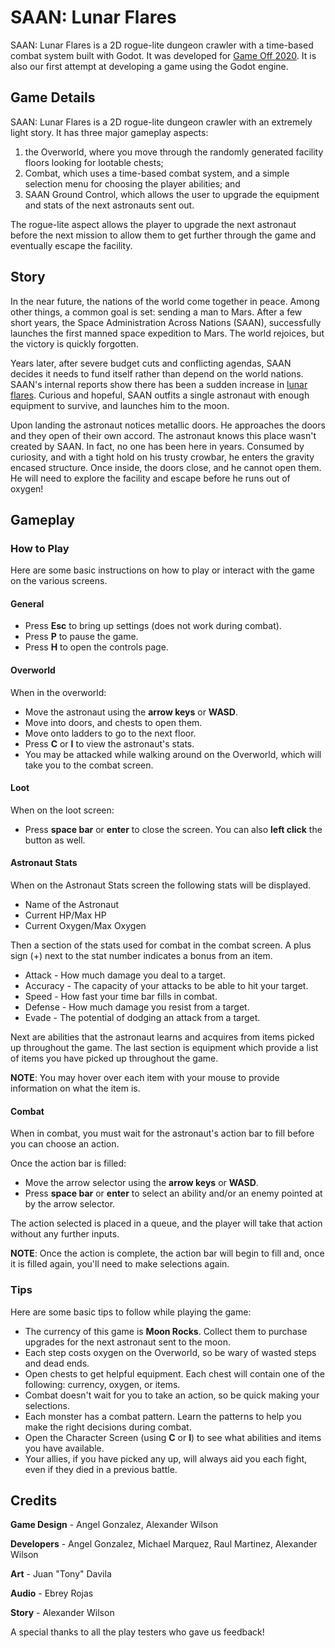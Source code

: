 ﻿# SAAN: Lunar Flares
SAAN: Lunar Flares is a 2D rogue-lite dungeon crawler with a time-based combat system built with Godot. It was developed for
[Game Off 2020](https://itch.io/jam/game-off-2020). It is also our first attempt at developing a game using the Godot
engine.

## Game Details
SAAN: Lunar Flares is a 2D rogue-lite dungeon crawler with an extremely light story. It has three major gameplay aspects:
1. the Overworld, where you move through the randomly generated facility floors looking for lootable chests; 
2. Combat, which uses a time-based combat system, and a simple selection menu for choosing the player abilities; and
3. SAAN Ground Control, which allows the user to upgrade the equipment and stats of the next astronauts sent out.   

The rogue-lite aspect allows the player to upgrade the next astronaut before the next mission to allow them to get further 
through the game and eventually escape the facility.

## Story
In the near future, the nations of the world come together in peace. Among other things, a common goal is set: sending a
man to Mars. After a few short years, the Space Administration Across Nations (SAAN), successfully launches the first 
manned space expedition to Mars. The world rejoices, but the victory is quickly forgotten.

Years later, after severe budget cuts and conflicting agendas, SAAN decides it needs to fund itself rather than depend on
the world nations. SAAN's internal reports show there has been a sudden increase in 
[lunar flares](https://en.wikipedia.org/wiki/Transient_lunar_phenomenon). Curious and hopeful, SAAN outfits a single 
astronaut with enough equipment to survive, and launches him to the moon.

Upon landing the astronaut notices metallic doors. He approaches the doors and they open of their own accord. The 
astronaut knows this place wasn't created by SAAN. In fact, no one has been here in years. Consumed by curiosity, 
and with a tight hold on his trusty crowbar, he enters the gravity encased structure. Once inside, the doors close,
and he cannot open them. He will need to explore the facility and escape before he runs out of oxygen!

## Gameplay
### How to Play
Here are some basic instructions on how to play or interact with the game on the various screens.
#### General
* Press **Esc** to bring up settings (does not work during combat).  
* Press **P** to pause the game.
* Press **H** to open the controls page.
#### Overworld
When in the overworld:
* Move the astronaut using the **arrow keys** or **WASD**.
* Move into doors, and chests to open them.
* Move onto ladders to go to the next floor.
* Press **C** or **I** to view the astronaut's stats. 
* You may be attacked while walking around on the Overworld, which will take you to the combat screen.
#### Loot
When on the loot screen:
* Press **space bar** or **enter** to close the screen. You can also **left click** the button as well.
#### Astronaut Stats
When on the Astronaut Stats screen the following stats will be displayed.
* Name of the Astronaut
* Current HP/Max HP
* Current Oxygen/Max Oxygen

Then a section of the stats used for combat in the combat screen. A plus sign (+) next to the stat number indicates a bonus from an item.
* Attack - How much damage you deal to a target.
* Accuracy - The capacity of your attacks to be able to hit your target.
* Speed - How fast your time bar fills in combat.
* Defense - How much damage you resist from a target.
* Evade - The potential of dodging an attack from a target.

Next are abilities that the astronaut learns and acquires from items picked up throughout the game. 
The last section is equipment which provide a list of items you have picked up throughout the game.

**NOTE**: You may hover over each item with your mouse to provide information on what the item is.

#### Combat
When in combat, you must wait for the astronaut's action bar to fill before you can choose an action.

Once the action bar is filled:
* Move the arrow selector using the **arrow keys** or **WASD**.
* Press **space bar** or **enter** to select an ability and/or an enemy pointed at by the arrow selector.

The action selected is placed in a queue, and the player will take that action without any further inputs.

**NOTE**: Once the action is complete, the action bar will begin to fill and, once it is filled again, you'll need to 
make selections again.

### Tips
Here are some basic tips to follow while playing the game:
* The currency of this game is **Moon Rocks**. Collect them to purchase upgrades for the next astronaut sent to the moon.
* Each step costs oxygen on the Overworld, so be wary of wasted steps and dead ends.
* Open chests to get helpful equipment. Each chest will contain one of the following: currency, oxygen, or items.
* Combat doesn't wait for you to take an action, so be quick making your selections.
* Each monster has a combat pattern. Learn the patterns to help you make the right decisions during combat.
* Open the Character Screen (using **C** or **I**) to see what abilities and items you have available. 
* Your allies, if you have picked any up, will always aid you each fight, even if they died in a previous battle.

## Credits
**Game Design** - Angel Gonzalez, Alexander Wilson

**Developers** - Angel Gonzalez, Michael Marquez, Raul Martinez, Alexander Wilson

**Art** - Juan "Tony" Davila

**Audio** - Ebrey Rojas 

**Story** - Alexander Wilson 

A special thanks to all the play testers who gave us feedback!
